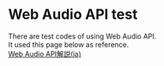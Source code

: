 # Web Audio API test
There are test codes of using Web Audio API.  
It used this page below as reference.  
[Web Audio API解説(ja)](https://www.g200kg.com/jp/docs/webaudio/index.html)